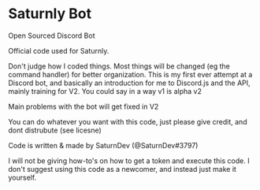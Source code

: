 # Saturnly Bot
Open Sourced Discord Bot


Official code used for Saturnly.

Don't judge how I coded things. Most things will be changed (eg the command handler) for better organization.
This is my first ever attempt at a Discord bot, and basically an introduction for me to Discord.js and the API, mainly 
training for V2. You could say in a way v1 is alpha v2

Main problems with the bot will get fixed in V2


You can do whatever you want with this code, just please give credit, and dont distrubute (see licesne)

Code is written & made by SaturnDev (@SaturnDev#3797)

I will not be giving how-to's on how to get a token and execute this code.
I don't suggest using this code as a newcomer, and instead just make it yourself.


